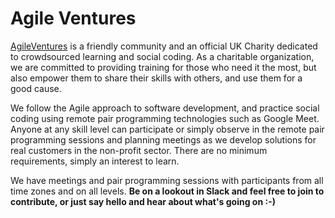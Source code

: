 # Agile Ventures

[AgileVentures](https://agileventures.org) is a friendly community and an official UK Charity dedicated to crowdsourced learning and social coding. As a charitable organization, we are committed to providing training for those who need it the most, but also empower them to share their skills with others, and use them for a good cause.

We follow the Agile approach to software development, and practice social coding using remote pair programming technologies such as Google Meet. Anyone at any skill level can participate or simply observe in the remote pair programming sessions and planning meetings as we develop solutions for real customers in the non-profit sector. There are no minimum requirements, simply an interest to learn.

We have meetings and pair programming sessions with participants from all time zones and on all levels. **Be on a lookout in Slack and feel free to join to contribute, or just say hello and hear about what's going on :-)**

